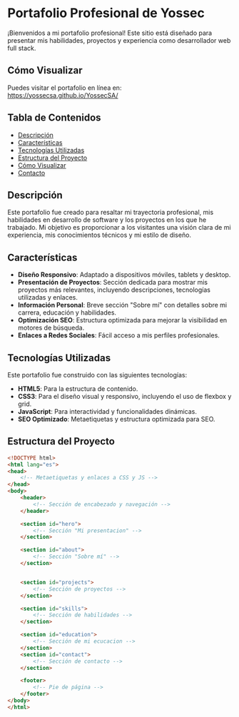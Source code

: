# Portafolio Profesional de Yossec

¡Bienvenidos a mi portafolio profesional! Este sitio está diseñado para presentar mis habilidades, proyectos y experiencia como desarrollador web full stack.

## Cómo Visualizar
Puedes visitar el portafolio en línea en: https://yossecsa.github.io/YossecSA/

## Tabla de Contenidos
- [Descripción](#descripción)
- [Características](#características)
- [Tecnologías Utilizadas](#tecnologías-utilizadas)
- [Estructura del Proyecto](#estructura-del-proyecto)
- [Cómo Visualizar](#cómo-visualizar)
- [Contacto](#contacto)

## Descripción
Este portafolio fue creado para resaltar mi trayectoria profesional, mis habilidades en desarrollo de software y los proyectos en los que he trabajado. Mi objetivo es proporcionar a los visitantes una visión clara de mi experiencia, mis conocimientos técnicos y mi estilo de diseño.

## Características
- **Diseño Responsivo**: Adaptado a dispositivos móviles, tablets y desktop.
- **Presentación de Proyectos**: Sección dedicada para mostrar mis proyectos más relevantes, incluyendo descripciones, tecnologías utilizadas y enlaces.
- **Información Personal**: Breve sección "Sobre mí" con detalles sobre mi carrera, educación y habilidades.
- **Optimización SEO**: Estructura optimizada para mejorar la visibilidad en motores de búsqueda.
- **Enlaces a Redes Sociales**: Fácil acceso a mis perfiles profesionales.

## Tecnologías Utilizadas
Este portafolio fue construido con las siguientes tecnologías:
- **HTML5**: Para la estructura de contenido.
- **CSS3**: Para el diseño visual y responsivo, incluyendo el uso de flexbox y grid.
- **JavaScript**: Para interactividad y funcionalidades dinámicas.
- **SEO Optimizado**: Metaetiquetas y estructura optimizada para SEO.

## Estructura del Proyecto
```html
<!DOCTYPE html>
<html lang="es">
<head>
    <!-- Metaetiquetas y enlaces a CSS y JS -->
</head>
<body>
    <header>
        <!-- Sección de encabezado y navegación -->
    </header>

    <section id="hero">
        <!-- Sección "Mi presentacion" -->
    </section>

    <section id="about">
        <!-- Sección "Sobre mí" -->
    </section>


    <section id="projects">
        <!-- Sección de proyectos -->
    </section>

    <section id="skills">
        <!-- Sección de habilidades -->
    </section>

    <section id="education">
        <!-- Sección de mi ecucacion -->
    </section>
    <section id="contact">
        <!-- Sección de contacto -->
    </section>

    <footer>
        <!-- Pie de página -->
    </footer>
</body>
</html>
